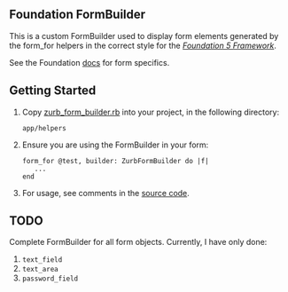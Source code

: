 ## Foundation FormBuilder

This is a custom FormBuilder used to display form elements generated
by the form_for helpers in the correct style for
the [*Foundation 5 Framework*](http://foundation.zurb.com/).


See the Foundation [docs](http://foundation.zurb.com/docs/components/forms.html)
for form specifics.

## Getting Started

1.  Copy [zurb_form_builder.rb](https://github.com/ashleybye/zurb-form-builder/blob/master/app/helpers/zurb_form_builder.rb) into your project,
in the following directory:

        app/helpers

2.  Ensure you are using the FormBuilder in your form:

        form_for @test, builder: ZurbFormBuilder do |f|
           ...
        end

3.  For usage, see comments in the [source code](https://github.com/ashleybye/zurb-form-builder/blob/master/app/helpers/zurb_form_builder.rb).

## TODO

Complete FormBuilder for all form objects. Currently, I have only done:

1.  `text_field`
2.  `text_area`
3.  `password_field`